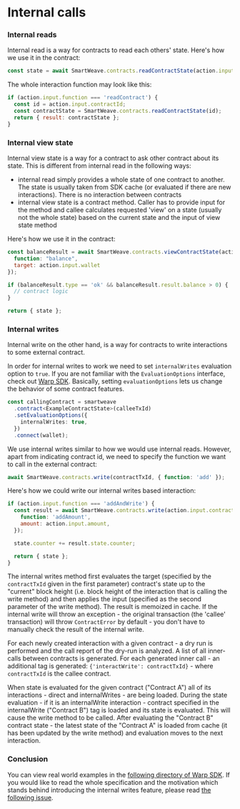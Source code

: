 # Internal calls

### Internal reads

Internal read is a way for contracts to read each others' state. Here's how we use it in the contract:

```js
const state = await SmartWeave.contracts.readContractState(action.input.contractId);
```

The whole interaction function may look like this:

```js
if (action.input.function === 'readContract') {
  const id = action.input.contractId;
  const contractState = SmartWeave.contracts.readContractState(id);
  return { result: contractState };
}
```

### Internal view state

Internal view state is a way for a contract to ask other contract about its state. This is different from internal read in the following ways:

- internal read simply provides a whole state of one contract to another. The state is usually taken from SDK cache (or evaluated if there are new interactions).
There is no interaction between contracts
- internal view state is a contract method. Caller has to provide input for the method and callee calculates requested 'view' on a state (usually not the whole state) based on the
current state and the input of view state method

Here's how we use it in the contract:

```js
const balanceResult = await SmartWeave.contracts.viewContractState(action.input.contractId, {
  function: "balance",
  target: action.input.wallet
});

if (balanceResult.type == 'ok' && balanceResult.result.balance > 0) {
  // contract logic
}

return { state };
```

### Internal writes

Internal write on the other hand, is a way for contracts to write interactions to some external contract.

In order for internal writes to work we need to set `internalWrites` evaluation option to `true`.
If you are not familiar with the `EvaluationOptions` interface, check out [Warp SDK](https://github.com/warp-contracts/warp/blob/main/src/core/modules/StateEvaluator.ts#L123).
Basically, setting `evaluationOptions` lets us change the behavior of some contract features.

```ts
const callingContract = smartweave
  .contract<ExampleContractState>(calleeTxId)
  .setEvaluationOptions({
    internalWrites: true,
  })
  .connect(wallet);
```

We use internal writes similar to how we would use internal reads. However, apart from indicating contract id, we need to specify the function we want to call in the external contract:

```js
await SmartWeave.contracts.write(contractTxId, { function: 'add' });
```

Here's how we could write our internal writes based interaction:

```js
if (action.input.function === 'addAndWrite') {
  const result = await SmartWeave.contracts.write(action.input.contractId, {
    function: 'addAmount',
    amount: action.input.amount,
  });

  state.counter += result.state.counter;

  return { state };
}
```

The internal writes method first evaluates the target (specified by the `contractTxId` given in the first parameter) contract's state up to the "current" block height (i.e. block height of the interaction that is calling the write method) and then applies the input (specified as the second parameter of the write method).
The result is memoized in cache.
If the internal write will throw an exception - the original transaction (the 'callee' transaction) will throw `ContractError` by default -
you don't have to manually check the result of the internal write.

For each newly created interaction with a given contract - a dry run is performed and the call report of the dry-run is analyzed.
A list of all inner-calls between contracts is generated.
For each generated inner call - an additional tag is generated: `{'interactWrite': contractTxId}` - where `contractTxId` is the callee contract.

When state is evaluated for the given contract ("Contract A") all of its interactions - direct and internalWrites - are being loaded.
During the state evaluation - if it is an internalWrite interaction - contract specified in the internalWrite ("Contract B") tag is loaded and its state is evaluated.
This will cause the write method to be called.
After evaluating the "Contract B" contract state - the latest state of the "Contract A" is loaded from cache (it has been updated by the write method) and evaluation moves to the next interaction.

### Conclusion

You can view real world examples in the [following directory of Warp SDK](https://github.com/warp-contracts/warp/tree/main/src/__tests__/integration/internal-writes). If you would like to read the whole specification and the motivation which stands behind introducing the internal writes feature, please read [the following issue](https://github.com/warp-contracts/warp/issues/37).
